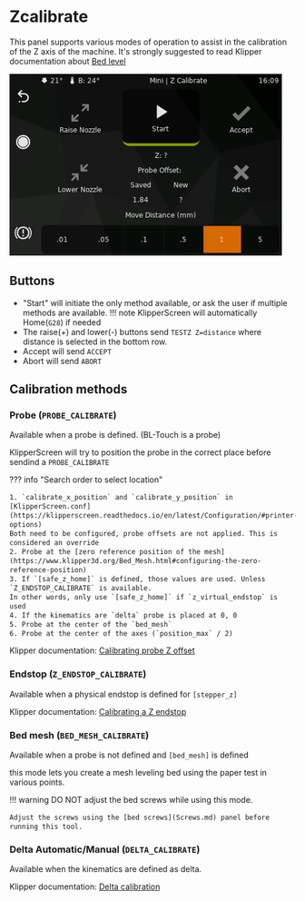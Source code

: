 # Zcalibrate
This panel supports various modes of operation to assist in the calibration of the Z axis of the machine.
It's strongly suggested to read Klipper documentation about [Bed level](https://www.klipper3d.org/Bed_Level.html)

![Screenshot](../img/panels/zcalibrate.png)


## Buttons
* "Start" will initiate the only method available, or ask the user if multiple methods are available.
!!! note
    KlipperScreen will automatically Home(`G28`) if needed
* The raise(+) and lower(-) buttons send `TESTZ Z=distance` where distance is selected in the bottom row.
* Accept will send `ACCEPT`
* Abort will send `ABORT`


## Calibration methods

### Probe (`PROBE_CALIBRATE`)
Available when a probe is defined. (BL-Touch is a probe)

KlipperScreen will try to position the probe in the correct place before sendind a `PROBE_CALIBRATE`

??? info "Search order to select location"

    1. `calibrate_x_position` and `calibrate_y_position` in [KlipperScreen.conf](https://klipperscreen.readthedocs.io/en/latest/Configuration/#printer-options)
    Both need to be configured, probe offsets are not applied. This is considered an override
    2. Probe at the [zero reference position of the mesh](https://www.klipper3d.org/Bed_Mesh.html#configuring-the-zero-reference-position)
    3. If `[safe_z_home]` is defined, those values are used. Unless `Z_ENDSTOP_CALIBRATE` is available.
    In other words, only use `[safe_z_home]` if `z_virtual_endstop` is used
    4. If the kinematics are `delta` probe is placed at 0, 0
    5. Probe at the center of the `bed_mesh`
    6. Probe at the center of the axes (`position_max` / 2)


Klipper documentation: [Calibrating probe Z offset](https://www.klipper3d.org/Probe_Calibrate.html#calibrating-probe-z-offset)

### Endstop (`Z_ENDSTOP_CALIBRATE`)
Available when a physical endstop is defined for `[stepper_z]`

Klipper documentation: [Calibrating a Z endstop](https://www.klipper3d.org/Manual_Level.html#calibrating-a-z-endstop)

### Bed mesh (`BED_MESH_CALIBRATE`)
Available when a probe is not defined and `[bed_mesh]` is defined

this mode lets you create a mesh leveling bed using the paper test in various points.

!!! warning
    DO NOT adjust the bed screws while using this mode.

    Adjust the screws using the [bed screws](Screws.md) panel before running this tool.

### Delta Automatic/Manual (`DELTA_CALIBRATE`)
Available when the kinematics are defined as delta.

Klipper documentation: [Delta calibration](https://www.klipper3d.org/Delta_Calibrate.html)
